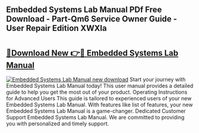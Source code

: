 ## Embedded Systems Lab Manual PDf Free Download - Part-Qm6 Service Owner Guide - User Repair Edition XWXla

# <h2><a href="http://bc95932.oget.top/?id=Embedded+Systems+Lab+Manual">🔗Download New 👉🔴 Embedded Systems Lab Manual</a></h2>

[![Embedded Systems Lab Manual new download](https://i.imgur.com/5g1atiW.png)](http://bc95932.oget.top/?id=Embedded+Systems+Lab+Manual)
Start your journey with Embedded Systems Lab Manual today! This user manual provides a detailed guide to help you get the most out of your product. Operating Instructions for Advanced Users This guide is tailored to experienced users of your new Embedded Systems Lab Manual. With features like list of features, your new Embedded Systems Lab Manual is a game-changer. Dedicated Customer Support Embedded Systems Lab Manual. We are committed to providing you with personalized and timely support.
